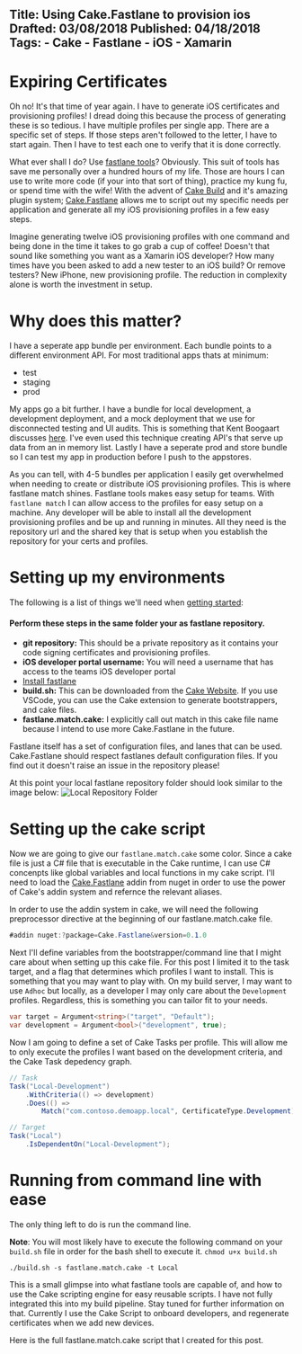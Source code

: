 Title: Using Cake.Fastlane to provision ios
Drafted: 03/08/2018
Published: 04/18/2018
Tags:
    - Cake
    - Fastlane
    - iOS
    - Xamarin
---

# Expiring Certificates
Oh no! It's that time of year again.  I have to generate iOS certificates and provisioning profiles!  I dread doing this because the process of generating these is so tedious.  I have multiple profiles per single app.  There are a specific set of steps.  If those steps aren't followed to the letter, I have to start again.  Then I have to test each one to verify that it is done correctly.

What ever shall I do?  Use [fastlane tools](https://fastlane.tools/)?  Obviously.  This suit of tools has save me personally over a hundred hours of my life.  Those are hours I can use to write more code (if your into that sort of thing), practice my kung fu, or spend time with the wife!  With the advent of [Cake Build](http://cakebuild.net) and it's amazing plugin system; [Cake.Fastlane](https://github.com/RLittlesII/Cake.Fastlane) allows me to script out my specific needs per application and generate all my iOS provisioning profiles in a few easy steps.

Imagine generating twelve iOS provisioning profiles with one command and being done in the time it takes to go grab a cup of coffee!  Doesn't that sound like something you want as a Xamarin iOS developer?  How many times have you been asked to add a new tester to an iOS build?  Or remove testers?  New iPhone, new provisioning profile.  The reduction in complexity alone is worth the investment in setup.

# Why does this matter?
I have a seperate app bundle per environment.  Each bundle points to a different environment API.  For most traditional apps thats at minimum:
- test
- staging
- prod

My apps go a bit further.  I have a bundle for local development, a development deployment, and a mock deployment that we use for disconnected testing and UI audits.  This is something that Kent Boogaart discusses [here](https://kent-boogaart.com/blog/disconnected-layers).  I've even used this technique creating API's that serve up data from an in memory list.  Lastly I have a seperate prod and store bundle so I can test my app in production before I push to the appstores.

As you can tell, with 4-5 bundles per application I easily get overwhelmed when needing to create or distribute iOS provisioning profiles.  This is where fastlane match shines. Fastlane tools makes easy setup for teams.  With `fastlane match` I can allow access to the profiles for easy setup on a machine.  Any developer will be able to install all the development provisioning profiles and be up and running in minutes.  All they need is the repository url and the shared key that is setup when you establish the repository for your certs and profiles.

# Setting up my environments
The following is a list of things we'll need when [getting started](https://docs.fastlane.tools/#getting-started):

#### Perform these steps in the same folder your as fastlane repository.

- **git repository:** This should be a private repository as it contains your code signing certificates and provisioning profiles.
- **iOS developer portal username:** You will need a username that has access to the teams iOS developer portal
- [Install fastlane](https://docs.fastlane.tools/#install-fastlane)
- **build.sh:** This can be downloaded from the [Cake Website](https://cakebuild.net/docs/tutorials/setting-up-a-new-project). If you use VSCode, you can use the Cake extension to generate bootstrappers, and cake files.
- **fastlane.match.cake:** I explicitly call out match in this cake file name because I intend to use more Cake.Fastlane in the future.

Fastlane itself has a set of configuration files, and lanes that can be used.  Cake.Fastlane should respect fastlanes default configuration files.  If you find out it doesn't raise an issue in the repository please!

At this point your local fastlane repository folder should look similar to the image below:
![Local Repository Folder](https://raw.githubusercontent.com/RLittlesII/rodneylittlesii/master/src/images/fastlane-folder.jpg)

# Setting up the cake script
Now we are going to give our `fastlane.match.cake` some color.  Since a cake file is just a C# file that is executable in the Cake runtime, I can use C# concenpts like global variables and local functions in my cake script.
I'll need to load the [Cake.Fastlane](https://www.nuget.org/packages/Cake.Fastlane) addin from nuget in order to use the power of Cake's addin system and refernce the relevant aliases.

In order to use the addin system in cake, we will need the following preprocessor directive at the beginning of our fastlane.match.cake file.

``` csharp
#addin nuget:?package=Cake.Fastlane&version=0.1.0
```

Next I'll define variables from the bootstrapper/command line that I might care about when setting up this cake file.  For this post I limited it to the task target, and a flag that determines which profiles I want to install.  This is something that you may want to play with.  On my build server, I may want to use `Adhoc` but locally, as a developer I may only care about the `Development` profiles.  Regardless, this is something you can tailor fit to your needs.

``` csharp
var target = Argument<string>("target", "Default");
var development = Argument<bool>("development", true);
```

Now I am going to define a set of Cake Tasks per profile.  This will allow me to only execute the profiles I want based on the development criteria, and the Cake Task depedency graph.

``` csharp
// Task
Task("Local-Development")
    .WithCriteria(() => development)
    .Does(() => 
        Match("com.contoso.demoapp.local", CertificateType.Development));

// Target
Task("Local")
    .IsDependentOn("Local-Development");
```

# Running from command line with ease
The only thing left to do is run the command line.

**Note**: You will most likely have to execute the following command on your `build.sh` file in order for the bash shell to execute it. `chmod u+x build.sh`

`./build.sh -s fastlane.match.cake -t Local`

This is a small glimpse into what fastlane tools are capable of, and how to use the Cake scripting engine for easy reusable scripts.  I have not fully integrated this into my build pipeline.  Stay tuned for further information on that.  Currently I use the Cake Script to onboard developers, and regenerate certificates when we add new devices.

Here is the full fastlane.match.cake script that I created for this post.

<script src="https://gist.github.com/RLittlesII/99357a96d54a534ac1387f43c415c59a.js"></script>